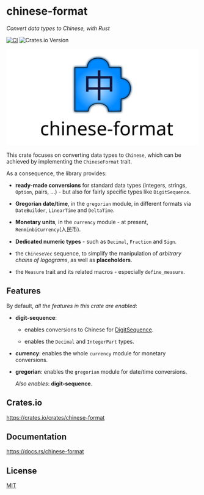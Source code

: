 # chinese-format

_Convert data types to Chinese, with Rust_

[![CI](https://github.com/giancosta86/chinese-format/actions/workflows/publish-to-crates.yml/badge.svg)](https://github.com/giancosta86/chinese-format/actions/workflows/publish-to-crates.yml)
![Crates.io Version](https://img.shields.io/crates/v/chinese-format?style=flat&logo=rust)

![Logo](docs/logo.svg)

This crate focuses on converting data types to `Chinese`,
which can be achieved by implementing the `ChineseFormat` trait.

As a consequence, the library provides:

- **ready-made conversions** for standard data types (integers,
  strings, `Option`, pairs, ...) - but also for fairly specific types like `DigitSequence`.

- **Gregorian date/time**, in the `gregorian` module, in different formats via `DateBuilder`, `LinearTime` and `DeltaTime`.

- **Monetary units**, in the `currency` module - at present, `RenminbiCurrency`(人民币).

- **Dedicated numeric types** - such as `Decimal`, `Fraction` and `Sign`.

- the `ChineseVec` sequence, to simplify the manipulation of _arbitrary
  chains of logograms_, as well as **placeholders**.

- the `Measure` trait and its related macros - especially `define_measure`.

## Features

By default, _all the features in this crate are enabled_:

- **digit-sequence**:

  - enables conversions to Chinese for [DigitSequence](https://crates.io/crates/digit-sequence).

  - enables the `Decimal` and `IntegerPart` types.

- **currency**: enables the whole `currency` module for monetary conversions.

- **gregorian**: enables the `gregorian` module for date/time conversions.

  _Also enables_: **digit-sequence**.

## Crates.io

https://crates.io/crates/chinese-format

## Documentation

https://docs.rs/chinese-format

## License

[MIT](LICENSE)
